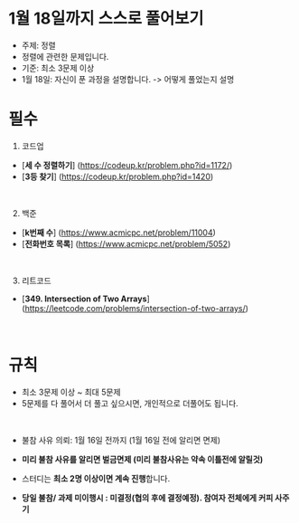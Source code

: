 # 1월 18일까지 스스로 풀어보기

- 주제: 정렬
- 정렬에 관련한 문제입니다.
- 기준: 최소 3문제 이상
- 1월 18일: 자신이 푼 과정을 설명합니다. -> 어떻게 풀었는지 설명


# 필수
1. 코드업
- [**세 수 정렬하기**] (https://codeup.kr/problem.php?id=1172/)
- [**3등 찾기**] (https://codeup.kr/problem.php?id=1420)

<BR>
  
2. 백준
- [**k번째 수**] (https://www.acmicpc.net/problem/11004)
- [**전화번호 목록**] (https://www.acmicpc.net/problem/5052)

<BR>

3. 리트코드
- [**349. Intersection of Two Arrays**] (https://leetcode.com/problems/intersection-of-two-arrays/)

<BR>

# 규칙
- 최소 3문제 이상 ~ 최대 5문제
- 5문제를 다 풀어서 더 풀고 싶으시면, 개인적으로 더풀어도 됩니다.

<BR>
  
- 불참 사유 의뢰: 1월 16일 전까지 (1월 16일 전에 알리면 면제)
- **미리 불참 사유를 알리면 벌금면제 (미리 불참사유는 약속 이틀전에 알릴것)**
- 스터디는 **최소 2명 이상이면 계속 진행**합니다.

- **당일 불참/ 과제 미이행시 : 미결정(협의 후에 결정예정). 참여자 전체에게 커피 사주기** 
